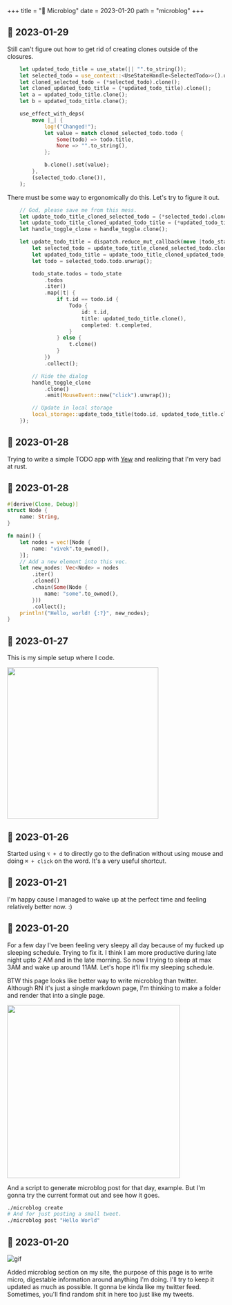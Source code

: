 +++
title = "🦠 Microblog"
date = 2023-01-20
path = "microblog"
+++

## 📅 2023-01-29

Still can't figure out how to get rid of creating clones outside of the closures.

```rs
    let updated_todo_title = use_state(|| "".to_string());
    let selected_todo = use_context::<UseStateHandle<SelectedTodo>>().unwrap();
    let cloned_selected_todo = (*selected_todo).clone();
    let cloned_updated_todo_title = (*updated_todo_title).clone();
    let a = updated_todo_title.clone();
    let b = updated_todo_title.clone();

    use_effect_with_deps(
        move |_| {
            log!("Changed!");
            let value = match cloned_selected_todo.todo {
                Some(todo) => todo.title,
                None => "".to_string(),
            };

            b.clone().set(value);
        },
        (selected_todo.clone()),
    );
```

There must be some way to ergonomically do this. Let's try to figure it out.

```rs
    // God, please save me from this mess.
    let update_todo_title_cloned_selected_todo = (*selected_todo).clone();
    let update_todo_title_cloned_updated_todo_title = (*updated_todo_title).clone();
    let handle_toggle_clone = handle_toggle.clone();

    let update_todo_title = dispatch.reduce_mut_callback(move |todo_state| {
        let selected_todo = update_todo_title_cloned_selected_todo.clone();
        let updated_todo_title = update_todo_title_cloned_updated_todo_title.clone();
        let todo = selected_todo.todo.unwrap();

        todo_state.todos = todo_state
            .todos
            .iter()
            .map(|t| {
                if t.id == todo.id {
                    Todo {
                        id: t.id,
                        title: updated_todo_title.clone(),
                        completed: t.completed,
                    }
                } else {
                    t.clone()
                }
            })
            .collect();

        // Hide the dialog
        handle_toggle_clone
            .clone()
            .emit(MouseEvent::new("click").unwrap());

        // Update in local storage
        local_storage::update_todo_title(todo.id, updated_todo_title.clone()).unwrap();
    });
```

## 📅 2023-01-28

Trying to write a simple TODO app with [Yew](https://yew.rs) and realizing that I'm very bad at rust.

## 📅 2023-01-28

```rust
#[derive(Clone, Debug)]
struct Node {
    name: String,
}

fn main() {
    let nodes = vec![Node {
        name: "vivek".to_owned(),
    }];
    // Add a new element into this vec.
    let new_nodes: Vec<Node> = nodes
        .iter()
        .cloned()
        .chain(Some(Node {
            name: "some".to_owned(),
        }))
        .collect();
    println!("Hello, world! {:?}", new_nodes);
}
```

## 📅 2023-01-27

This is my simple setup where I code.

<img src="/img/setup.jpg" width="350" />

## 📅 2023-01-26

Started using
`⌥ + d` to directly go to the defination without using mouse and doing `⌘ + click` on the word. It's a very useful shortcut.

## 📅 2023-01-21

I'm happy cause I managed to wake up at the perfect time and feeling relatively better now. :)

## 📅 2023-01-20

For a few day I've been feeling very sleepy all day because of my fucked up sleeping schedule. Trying to fix it. I think I am more productive during late night upto 2 AM and in the late morning. So now I trying to sleep at max 3AM and wake up around 11AM. Let's hope it'll fix my sleeping schedule.

BTW this page looks like better way to write microblog than twitter. Although RN it's just a single markdown page, I'm thinking to make a folder and render that into a single page.

<img src="/img/mic.png" width="400">

And a script to generate microblog post for that day, example. But I'm gonna try the current format out and see how it goes.

```bash
./microblog create
# And for just posting a small tweet.
./microblog post "Hello World"
```

## 📅 2023-01-20

![gif](/img/pepe.gif)

Added microblog section on my site, the purpose of this page is to write micro, digestable information around anything I'm doing. I'll try to keep it updated as much as possible. It gonna be kinda like my twitter feed.
Sometimes, you'll find random shit in here too just like my tweets.

